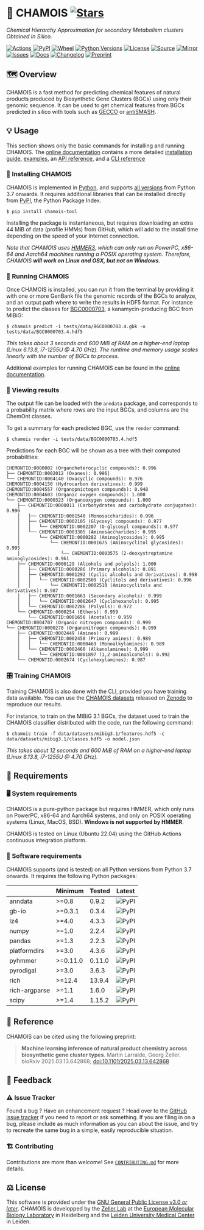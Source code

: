 # 🐐 CHAMOIS [![Stars](https://img.shields.io/github/stars/zellerlab/CHAMOIS.svg?style=social&maxAge=3600&label=Star)](https://github.com/zellerlab/CHAMOIS/stargazers)

*Chemical Hierarchy Approximation for secondary Metabolism clusters Obtained In Silico.*

[![Actions](https://img.shields.io/github/actions/workflow/status/zellerlab/CHAMOIS/test.yml?branch=main&logo=github&style=flat-square&maxAge=300)](https://github.com/zellerlab/CHAMOIS/actions)
[![PyPI](https://img.shields.io/pypi/v/chamois-tool.svg?logo=pypi&style=flat-square&maxAge=3600)](https://pypi.org/project/chamois-tool)
[![Wheel](https://img.shields.io/pypi/wheel/chamois-tool.svg?style=flat-square&maxAge=3600)](https://pypi.org/project/chamois-tool/#files)
[![Python Versions](https://img.shields.io/pypi/pyversions/chamois-tool.svg?logo=python&style=flat-square&maxAge=3600)](https://pypi.org/project/chamois-tool/#files)
[![License](https://img.shields.io/badge/license-GPLv3-blue.svg?style=flat-square&maxAge=2678400)](https://choosealicense.com/licenses/gpl-3.0/)
[![Source](https://img.shields.io/badge/source-GitHub-303030.svg?maxAge=2678400&style=flat-square)](https://github.com/zellerlab/CHAMOIS/)
[![Mirror](https://img.shields.io/badge/mirror-EMBL-009f4d?style=flat-square&maxAge=2678400)](https://git.embl.de/larralde/CHAMOIS)
[![Issues](https://img.shields.io/github/issues/zellerlab/CHAMOIS.svg?style=flat-square&maxAge=600)](https://github.com/zellerlab/CHAMOIS/issues)
[![Docs](https://img.shields.io/readthedocs/chamois/latest?style=flat-square&maxAge=600)](https://chamois.readthedocs.io)
[![Changelog](https://img.shields.io/badge/keep%20a-changelog-8A0707.svg?maxAge=2678400&style=flat-square)](https://github.com/zellerlab/CHAMOIS/blob/main/CHANGELOG.md)
[![Preprint](https://img.shields.io/badge/preprint-bioRxiv-darkblue?style=flat-square&maxAge=2678400)](https://www.biorxiv.org/content/10.1101/2025.03.13.642868)

## 🗺️  ️Overview

CHAMOIS is a fast method for predicting chemical features of natural products
produced by Biosynthetic Gene Clusters (BGCs) using only their genomic
sequence. It can be used to get chemical features from BGCs predicted in
silico with tools such as [GECCO](https://gecco.embl.de) or
[antiSMASH](https://antismash.secondarymetabolites.org).

## 💡 Usage

This section shows only the basic commands for installing and running CHAMOIS.
The [online documentation](https://chamois.readthedocs.io)
contains a more detailed
[installation guide](https://chamois.readthedocs.io/en/latest/guide/install.html),
[examples](https://chamois.readthedocs.io/en/latest/examples/index.html),
an [API reference](https://chamois.readthedocs.io/en/latest/api/index.html),
and a [CLI reference](https://chamois.readthedocs.io/en/latest/cli/index.html)

### 🔧 Installing CHAMOIS

CHAMOIS is implemented in [Python](https://www.python.org/), and supports
[all versions](https://endoflife.date/python) from Python 3.7 onwards.
It requires additional libraries that can be installed directly from
[PyPI](https://pypi.org), the Python Package Index.

```console
$ pip install chamois-tool
```

Installing the package is instantaneous, but requires downloading an extra
44 MiB of data (profile HMMs) from GitHub, which will add to the install
time depending on the speed of your Internet connection.

*Note that CHAMOIS uses [HMMER3](http://hmmer.org/), which can only run
on PowerPC, x86-64 and Aarch64 machines running a POSIX operating system.
Therefore, CHAMOIS **will work on Linux and OSX, but not on Windows.***

### 🧬 Running CHAMOIS

Once CHAMOIS is installed, you can run it from the terminal by providing
it with one or more GenBank file the genomic records of the BGCs to analyze,
and an output path where to write the results in HDF5 format. For instance to
predict the classes for [BGC0000703](https://mibig.secondarymetabolites.org/repository/BGC0000703.4/index.html#r1c1),
a kanamycin-producing BGC from MIBiG:

```console
$ chamois predict -i tests/data/BGC0000703.4.gbk -o tests/data/BGC0000703.4.hdf5
```

*This takes about 3 seconds and 600 MiB of RAM on a higher-end laptop
(Linux 6.13.8, i7-1255U @ 4.70 GHz). The runtime and memory usage scales
linearly with the number of BGCs to process.*

Additional examples for running CHAMOIS can be found in the [online
documentation](https://chamois.readthedocs.io/en/latest/examples/index.html).

### 🔎 Viewing results

The output file can be loaded with the `anndata` package, and corresponds
to a probability matrix where rows are the input BGCs, and columns are the
ChemOnt classes.

To get a summary for each predicted BGC, use the `render` command:

```console
$ chamois render -i tests/data/BGC0000703.4.hdf5
```

Predictions for each BGC will be shown as a tree with their computed
probabilities:

```
CHEMONTID:0000002 (Organoheterocyclic compounds): 0.996
├── CHEMONTID:0002012 (Oxanes): 0.996│
└── CHEMONTID:0004140 (Oxacyclic compounds): 0.976
CHEMONTID:0004150 (Hydrocarbon derivatives): 0.999
CHEMONTID:0004557 (Organopnictogen compounds): 0.948
CHEMONTID:0004603 (Organic oxygen compounds): 1.000
└── CHEMONTID:0000323 (Organooxygen compounds): 1.000
    ├── CHEMONTID:0000011 (Carbohydrates and carbohydrate conjugates): 0.996
    │   ├── CHEMONTID:0001540 (Monosaccharides): 0.996
    │   ├── CHEMONTID:0002105 (Glycosyl compounds): 0.977
    │   │   └── CHEMONTID:0002207 (O-glycosyl compounds): 0.977
    │   └── CHEMONTID:0003305 (Aminosaccharides): 0.995
    │       └── CHEMONTID:0000282 (Aminoglycosides): 0.995
    │           └── CHEMONTID:0001675 (Aminocyclitol glycosides): 0.995
    │               └── CHEMONTID:0003575 (2-deoxystreptamine aminoglycosides): 0.961
    ├── CHEMONTID:0000129 (Alcohols and polyols): 1.000
    │   ├── CHEMONTID:0000286 (Primary alcohols): 0.891
    │   ├── CHEMONTID:0001292 (Cyclic alcohols and derivatives): 0.998
    │   │   └── CHEMONTID:0002509 (Cyclitols and derivatives): 0.996
    │   │       └── CHEMONTID:0002510 (Aminocyclitols and derivatives): 0.987
    │   ├── CHEMONTID:0001661 (Secondary alcohols): 0.999
    │   │   └── CHEMONTID:0002647 (Cyclohexanols): 0.995
    │   └── CHEMONTID:0002286 (Polyols): 0.972
    └── CHEMONTID:0000254 (Ethers): 0.959
        └── CHEMONTID:0001656 (Acetals): 0.959
CHEMONTID:0004707 (Organic nitrogen compounds): 0.999
└── CHEMONTID:0000278 (Organonitrogen compounds): 0.999
    ├── CHEMONTID:0002449 (Amines): 0.999
    │   ├── CHEMONTID:0002450 (Primary amines): 0.989
    │   │   └── CHEMONTID:0000469 (Monoalkylamines): 0.989
    │   └── CHEMONTID:0002460 (Alkanolamines): 0.999
    │       └── CHEMONTID:0001897 (1,2-aminoalcohols): 0.992
    └── CHEMONTID:0002674 (Cyclohexylamines): 0.987
```

### 🎛️ Training CHAMOIS

Training CHAMOIS is also done with the CLI, provided you have training data
available. You can use the [CHAMOIS datasets](https://zenodo.org/records/15009032)
released on [Zenodo](https://zenodo.org/) to reproduce our results.

For instance, to train on the MIBiG 3.1 BGCs, the dataset used to train
the CHAMOIS classifier distributed with the code, run the following command:

```console
$ chamois train -f data/datasets/mibig3.1/features.hdf5 -c data/datasets/mibig3.1/classes.hdf5 -o model.json
```

*This takes about 12 seconds and 600 MiB of RAM on a higher-end laptop
(Linux 6.13.8, i7-1255U @ 4.70 GHz).*

## 📝 Requirements

### 🖥️ System requirements

CHAMOIS is a pure-python package but requires HMMER, which only runs on
PowerPC, x86-64 and Aarch64 systems, and only on POSIX operating systems
(Linux, MacOS, BSD). **Windows is not supported by HMMER**.

CHAMOIS is tested on Linux (Ubuntu 22.04) using the GitHub Actions continuous
integration platform.

### 🐍 Software requirements

CHAMOIS supports (and is tested) on all Python versions from Python 3.7 onwards.
It requires the following Python packages:

|                     | Minimum  | Tested | Latest                                                                                                                                                      |
|---------------------|----------|--------|-------------------------------------------------------------------------------------------------------------------------------------------------------------|
| anndata             | >=0.8    | 0.9.2  | ![PyPI](https://img.shields.io/pypi/v/anndata?style=flat-square&logo=pypi&cacheSeconds=3600&link=https%3A%2F%2Fpypi.org%2Fproject%2Fanndata%2F)             |
| gb-io               | >=0.3.1  | 0.3.4  | ![PyPI](https://img.shields.io/pypi/v/gb-io?style=flat-square&logo=pypi&cacheSeconds=3600&link=https%3A%2F%2Fpypi.org%2Fproject%2Fgb-io%2F)                 |
| lz4                 | >=4.0    | 4.3.3  | ![PyPI](https://img.shields.io/pypi/v/lz4?style=flat-square&logo=pypi&cacheSeconds=3600&link=https%3A%2F%2Fpypi.org%2Fproject%2Flz4%2F)                     |
| numpy               | >=1.0    | 2.2.4  | ![PyPI](https://img.shields.io/pypi/v/numpy?style=flat-square&logo=pypi&cacheSeconds=3600&link=https%3A%2F%2Fpypi.org%2Fproject%2Fnumpy%2F)                 |
| pandas              | >=1.3    | 2.2.3  | ![PyPI](https://img.shields.io/pypi/v/pandas?style=flat-square&logo=pypi&cacheSeconds=3600&link=https%3A%2F%2Fpypi.org%2Fproject%2Fpandas%2F)               |
| platformdirs        | >=3.0    | 4.3.6  | ![PyPI](https://img.shields.io/pypi/v/platformdirs?style=flat-square&logo=pypi&cacheSeconds=3600&link=https%3A%2F%2Fpypi.org%2Fproject%2Fplatformdirs%2F)   |
| pyhmmer             | >=0.11.0 | 0.11.0 | ![PyPI](https://img.shields.io/pypi/v/pyhmmer?style=flat-square&logo=pypi&cacheSeconds=3600&link=https%3A%2F%2Fpypi.org%2Fproject%2Fpyhmmer%2F)             |
| pyrodigal           | >=3.0    | 3.6.3  | ![PyPI](https://img.shields.io/pypi/v/pyrodigal?style=flat-square&logo=pypi&cacheSeconds=3600&link=https%3A%2F%2Fpypi.org%2Fproject%2Fpyrodigal%2F)         |
| rich                | >=12.4   | 13.9.4 | ![PyPI](https://img.shields.io/pypi/v/rich?style=flat-square&logo=pypi&cacheSeconds=3600&link=https%3A%2F%2Fpypi.org%2Fproject%2Frich%2F)                   |
| rich-argparse       | >=1.1    | 1.6.0  | ![PyPI](https://img.shields.io/pypi/v/rich-argparse?style=flat-square&logo=pypi&cacheSeconds=3600&link=https%3A%2F%2Fpypi.org%2Fproject%2Frich-argparse%2F) |
| scipy               | >=1.4    | 1.15.2 | ![PyPI](https://img.shields.io/pypi/v/scipy?style=flat-square&logo=pypi&cacheSeconds=3600&link=https%3A%2F%2Fpypi.org%2Fproject%2Fscipy%2F)                 |


## 🔖 Reference

CHAMOIS can be cited using the following preprint:

> **Machine learning inference of natural product chemistry across biosynthetic gene cluster types**.
> Martin Larralde, Georg Zeller.
> bioRxiv 2025.03.13.642868; [doi:10.1101/2025.03.13.642868](https://doi.org/10.1101/2025.03.13.642868)


## 💭 Feedback

### ⚠️ Issue Tracker

Found a bug ? Have an enhancement request ? Head over to the [GitHub issue
tracker](https://github.com/zellerlab/CHAMOIS/issues) if you need to report
or ask something. If you are filing in on a bug, please include as much
information as you can about the issue, and try to recreate the same bug
in a simple, easily reproducible situation.

### 🏗️ Contributing

Contributions are more than welcome! See [`CONTRIBUTING.md`](https://github.com/zellerlab/CHAMOIS/blob/master/CONTRIBUTING.md)
for more details.

## ⚖️ License

This software is provided under the [GNU General Public License v3.0 *or later*](https://choosealicense.com/licenses/gpl-3.0/).
CHAMOIS is developped by the [Zeller Lab](https://zellerlab.org)
at the [European Molecular Biology Laboratory](https://www.embl.de/) in Heidelberg
and the [Leiden University Medical Center](https://lumc.nl/en/) in Leiden.
